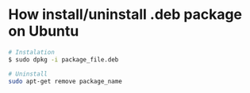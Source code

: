 # How install/uninstall .deb package on Ubuntu

```bash
# Instalation
$ sudo dpkg -i package_file.deb

# Uninstall
sudo apt-get remove package_name
```
